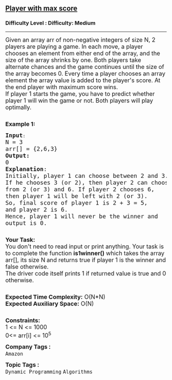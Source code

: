 <h2><a href="https://www.geeksforgeeks.org/problems/player-with-max-score/1?page=1&difficulty=Medium&status=unsolved&sortBy=submissions">Player with max score</a></h2><h3>Difficulty Level : Difficulty: Medium</h3><hr><div class="problems_problem_content__Xm_eO"><p><span style="font-size:18px">Given an array arr of non-negative integers of size N, 2 players are playing a game. In each move, a player chooses an element from either end of the array, and the size of the array shrinks by one. Both players take alternate chances and the game continues until the size of the array becomes 0. Every time a player chooses an array element the array value is added to the player's score. At the end player with maximum score wins.<br>
If player 1 starts the game, you have to predict whether player 1 will win the game or not. Both players will play optimally.</span><br>
&nbsp;</p>

<p><span style="font-size:18px"><strong>Example 1:</strong></span></p>

<pre><span style="font-size:18px"><strong>Input</strong></span>:
<span style="font-size:18px">N = 3
arr[] = {2,6,3}
<strong>Output:</strong>
0&nbsp;
<strong>Explanation</strong>:
Initially, player 1 can choose between 2 and 3. 
If he chooses 3 (or 2), then player 2 can choose 
from 2 (or 3) and 6. If player 2 chooses 6,
then player 1 will be left with 2 (or 3). 
So, final score of player 1 is 2 + 3 = 5,
and player 2 is 6. 
Hence, player 1 will never be the winner and 
output is 0.</span></pre>

<p><br>
<span style="font-size:18px"><strong>Your Task:&nbsp;&nbsp;</strong><br>
You don't need to read input or print anything. Your task is to complete the function <strong>is1winner()</strong>&nbsp;which takes the array arr[], its size N<strong> </strong>and returns true if player 1 is the winner and false otherwise.<br>
The driver code itself prints 1 if returned value is true and 0 otherwise.</span></p>

<p><br>
<span style="font-size:18px"><strong>Expected Time Complexity:</strong> O(N*N)<br>
<strong>Expected Auxiliary Space:</strong> O(N)</span></p>

<p><br>
<span style="font-size:18px"><strong>Constraints:</strong><br>
1 &lt;= N &lt;= 1000</span><br>
<span style="font-size:18px">0&lt;= arr[i] &lt;= 10<sup>5</sup></span></p>
</div><p><span style=font-size:18px><strong>Company Tags : </strong><br><code>Amazon</code>&nbsp;<br><p><span style=font-size:18px><strong>Topic Tags : </strong><br><code>Dynamic Programming</code>&nbsp;<code>Algorithms</code>&nbsp;